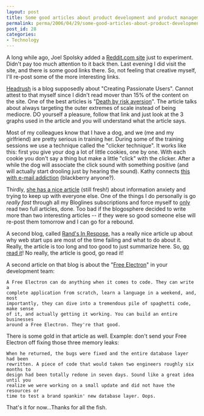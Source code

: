 ```yaml
---
layout: post
title: Some good articles about product development and product management
permalink: perma/2006/04/29/some-good-articles-about-product-development-and-product-management
post_id: 28
categories: 
- Technology
---
```


A long while ago, Joel Spolsky added a <a
href="http://joel.reddit.com/">Reddit.com site</a> just to experiment. Didn't
pay too much attention to it back then. Last evening I did visit the site, and
there is some good links there. So, not feeling that creative myself, I'll
re-post some of the more interesting links.

<a href="http://headrush.typepad.com"> Headrush</a> is a blog supposedly about
"Creating Passionate Users". Cannot attest to that myself since I didn't read
mover than 15% of the content on the site. One of the best articles is "<a
href="http://headrush.typepad.com/creating_passionate_users/2006/01/death_by_riskav.html">Death
by risk aversion</a>". The article talks about always targeting the outer
extremes of scale instead of being mediocre. DO yourself a pleasure, follow
that link and just look at the 3 graphs used in the article and you will
understand what the article says.

Most of my colleagues know that I have a dog, and we (me and my girlfriend) are
pretty serious in training her. During some of the training sessions we use a
technique called the "clicker technique". It works like this: first you give
your dog a lot of little cookies, one by one. With each cookie you don't say a
thing but make a little "click" with the clicker. After a while the dog will
associate the click sound with something positive (and will actually start
drooling just by hearing the sound). Kathy connects <a
href="http://headrush.typepad.com/creating_passionate_users/2006/03/clicker_trained.html">this
with e-mail addiction</a> (blackberry anyone?).

Thirdly, <a
href="http://headrush.typepad.com/creating_passionate_users/2006/04/the_myth_of_kee.html">she
has a nice article</a> (still fresh!) about information anxiety and trying to
keep up with everyone else. One of the things I do personally is go <span
style="font-style: italic">really fast </span>through all my Bloglines
subscriptions and force myself to <span style="text-decoration:
underline">only</span> read two full articles, done. Too bad if the blogosphere
decided to write more than two interesting articles -- if they were so good
someone else will re-post them tomorrow and I can go for a rebound.

A second blog, called <a href="http://www.randsinrepose.com/">Rand's In
Respose</a>,  has a really nice article up about why web start ups are most of
the time failing and what to do about it. Really, the article is too long and
too good to just summarize here. So, <a
href="http://www.randsinrepose.com/archives/2006/04/20/10.html">go read it</a>!
No really, the article is good, go read it!

A second article on that blog is about the "<a
href="http://www.randsinrepose.com/archives/2005/03/20/free_electron.html">Free
Electron</a>" in your development team:  

    A Free Electron can do anything when it comes to code. They can write a
    complete application from scratch, learn a language in a weekend, and, most
    importantly, they can dive into a tremendous pile of spaghetti code, make sense
    of it, and actually getting it working. You can build an entire businesses
    around a Free Electron. They're that good.  

There is some gold in that article as well. Example: don't send
your Free Electron off fixing those three memory leaks: 

    When he returned, the bugs were fixed and the entire database layer had been
    rewritten. A piece of code that would taken two engineers roughly six months to
    design had been totally redone in seven days. Sound like a great idea until you
    realize we were working on a small update and did not have the resources or
    time to test a brand spankin' new database layer. Oops.

That's it for now...Thanks for all the fish.
